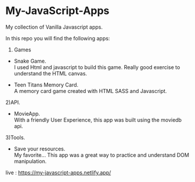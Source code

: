 # My-JavaScript-Apps
My collection of Vanilla Javascript apps.

In this repo you will find the following apps:

1) Games
  * Snake Game.<br>
        I used Html and javascript to build this game. Really good exercise to understand the HTML canvas. 
        
  * Teen Titans Memory Card.<br>
        A memory card game created with HTML SASS and Javascript.  
 
 2)API.
  * MovieApp. <br>
       With a friendly User Experience, this app was built using the moviedb api.  
 
 3)Tools.
   * Save your resources. <br>
      My favorite... This app was a great way to practice and understand DOM manipulation. 
      
live : https://my-javascript-apps.netlify.app/
      
